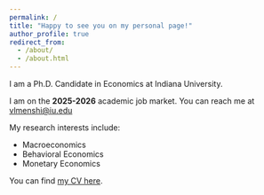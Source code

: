 ```yaml
---
permalink: /
title: "Happy to see you on my personal page!"
author_profile: true
redirect_from: 
  - /about/
  - /about.html
---
```


I am a Ph.D. Candidate in Economics at Indiana University.

I am on the **2025-2026** academic job market. You can reach me at vlmenshi@iu.edu

My research interests include:
- Macroeconomics
- Behavioral Economics
- Monetary Economics

You can find [my CV here](https://vlsmensh.github.io/files/Vladimir_Menshikov_CV.pdf).
